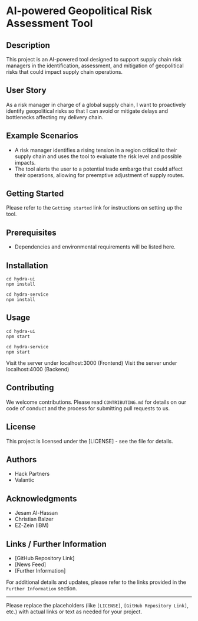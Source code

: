 # AI-powered Geopolitical Risk Assessment Tool

## Description
This project is an AI-powered tool designed to support supply chain risk managers in the identification, assessment, and mitigation of geopolitical risks that could impact supply chain operations.

## User Story
As a risk manager in charge of a global supply chain, I want to proactively identify geopolitical risks so that I can avoid or mitigate delays and bottlenecks affecting my delivery chain.

## Example Scenarios
- A risk manager identifies a rising tension in a region critical to their supply chain and uses the tool to evaluate the risk level and possible impacts.
- The tool alerts the user to a potential trade embargo that could affect their operations, allowing for preemptive adjustment of supply routes.

## Getting Started
Please refer to the `Getting started` link for instructions on setting up the tool.

## Prerequisites
- Dependencies and environmental requirements will be listed here.

## Installation

```
cd hydra-ui
npm install

cd hydra-service
npm install
```

## Usage
```
cd hydra-ui
npm start

cd hydra-service
npm start
```
Visit the server under localhost:3000 (Frontend)
Visit the server under localhost:4000 (Backend)

## Contributing
We welcome contributions. Please read `CONTRIBUTING.md` for details on our code of conduct and the process for submitting pull requests to us.

## License
This project is licensed under the [LICENSE] - see the file for details.

## Authors
- Hack Partners
- Valantic

## Acknowledgments
- Jesam Al-Hassan
- Christian Balzer
- EZ-Zein (IBM)

## Links / Further Information
- [GitHub Repository Link]
- [News Feed]
- [Further Information]

For additional details and updates, please refer to the links provided in the `Further Information` section.

---

Please replace the placeholders (like `[LICENSE]`, `[GitHub Repository Link]`, etc.) with actual links or text as needed for your project.
